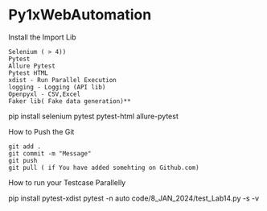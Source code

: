 # Py1xWebAutomation

Install the Import Lib

    Selenium ( > 4))
    Pytest
    Allure Pytest
    Pytest HTML
    xdist - Run Parallel Execution
    logging - Logging (API lib)
    Openpyxl - CSV,Excel
    Faker lib( Fake data generation)**

pip install selenium pytest pytest-html allure-pytest 

How to Push the Git

    git add .
    git commit -m "Message"
    git push
    git pull ( if You have added somehting on Github.com)

How to run your Testcase Parallelly

pip install pytest-xdist pytest -n auto code/8_JAN_2024/test_Lab14.py -s -v
